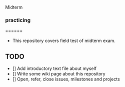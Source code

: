 Midterm
### practicing 
======
* This repository covers field test of midterm exam.


## TODO

* [] Add introductory text file about myself
* [] Write some wiki page about this repository
* [] Open, refer, close issues, milestones and projects  

